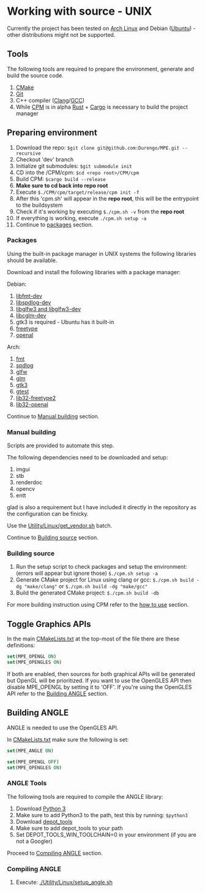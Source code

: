 # Working with source - UNIX

Currently the project has been tested on [Arch Linux](https://archlinux.org/) and Debian ([Ubuntu](https://ubuntu.com/)) - other distributions might not be supported.

## Tools

The following tools are required to prepare the environment, generate and build the source code.

1. [CMake](https://cmake.org/)
2. [Git](https://git-scm.com/)
3. C++ compiler ([Clang](https://clang.llvm.org/)/[GCC](https://gcc.gnu.org/))
4. While [CPM](https://github.com/Durengo/CPM) is in alpha [Rust](https://www.rust-lang.org/) + [Cargo](https://crates.io/) is necessary to build the project manager

## Preparing environment

1. Download the repo: `$git clone git@github.com:Durengo/MPE.git --recursive`
2. Checkout 'dev' branch
3. Initialize git submodules: `$git submodule init`
4. CD into the /CPM/cpm: `$cd <repo root>/CPM/cpm`
5. Build CPM: `$cargo build --release`
6. __Make sure to cd back into repo root__
7. Execute `$./CPM/cpm/target/release/cpm init -f`
8. After this 'cpm.sh' will appear in the __repo root__, this will be the entrypoint to the buildsystem
9. Check if it's working by executing `$./cpm.sh -v` from the __repo root__
10. If everything is working, execute `./cpm.sh setup -a`
11. Continue to [packages](#packages) section.

### Packages

Using the built-in package manager in UNIX systems the following libraries should be available.

Download and install the following libraries with a package manager:

Debian:

1. [libfmt-dev](https://github.com/fmtlib/fmt)
2. [libspdlog-dev](https://github.com/gabime/spdlog)
3. [libglfw3 and libglfw3-dev](https://github.com/glfw/glfw)
4. [libcglm-dev](https://github.com/g-truc/glm)
5. gtk3 is required - Ubuntu has it built-in
6. [freetype](https://freetype.org/)
7. [openal](https://github.com/kcat/openal-soft)

<!-- TODO: Need to make gtest a universal package and built locally -->

Arch:

1. [fmt](https://archlinux.org/packages/extra/x86_64/fmt/)
2. [spdlog](https://archlinux.org/packages/extra/x86_64/spdlog/)
3. [glfw](https://archlinux.org/packages/extra/x86_64/glfw/)
4. [glm](https://archlinux.org/packages/extra/x86_64/glm/)
5. [gtk3](https://archlinux.org/packages/extra/x86_64/gtk3/)
6. [gtest](https://archlinux.org/packages/extra/x86_64/gtest/)
7. [lib32-freetype2](https://archlinux.org/packages/multilib/x86_64/lib32-freetype2/)
8. [lib32-openal](https://archlinux.org/packages/multilib/x86_64/lib32-openal/)

Continue to [Manual building](#manual-building) section.

### Manual building

Scripts are provided to automate this step.

The following dependencies need to be downloaded and setup:

1. imgui
2. stb
3. renderdoc
4. opencv
5. entt

glad is also a requirement but I have included it directly in the repository as the configuration can be finicky.

Use the [Utility/Linux/get_vendor.sh](../../Utility/Linux/get_vendor.sh) batch.

Continue to [Building source](#building-source) section.

### Building source

1. Run the setup script to check packages and setup the environment: (errors will appear but ignore those) `$./cpm.sh setup -a`
2. Generate CMake project for Linux using clang or gcc: `$./cpm.sh build -dg "make/clang"` or `$./cpm.sh build -dg "make/gcc"`
3. Build the generated CMake project: `$./cpm.sh build -db`

For more building instruction using CPM refer to the [how to use](./../../CPM/README.md#how-to-use) section.

## Toggle Graphics APIs

In the main [CMakeLists.txt](../../CMakeLists.txt) at the top-most of the file there are these definitions:

```CMake
set(MPE_OPENGL ON)
set(MPE_OPENGLES ON)
```

If both are enabled, then sources for both graphical APIs will be generated but OpenGL will be prioritized. If you want to use the OpenGLES API then disable MPE_OPENGL by setting it to 'OFF'.
If you're using the OpenGLES API refer to the [Building ANGLE](#building-angle) section.

## Building ANGLE

ANGLE is needed to use the OpenGLES API.

In [CMakeLists.txt](../../CMakeLists.txt) make sure the following is set:

```CMake
set(MPE_ANGLE ON)

set(MPE_OPENGL OFF)
set(MPE_OPENGLES ON)
```

### ANGLE Tools

The following tools are required to compile the ANGLE library:

1. Download [Python 3](https://www.python.org/downloads/)
2. Make sure to add Python3 to the path, test this by running: `$python3`
3. Download [depot_tools](https://commondatastorage.googleapis.com/chrome-infra-docs/flat/depot_tools/docs/html/depot_tools_tutorial.html#_setting_up)
4. Make sure to add depot_tools to your path
5. Set DEPOT_TOOLS_WIN_TOOLCHAIN=0 in your environment (if you are not a Googler)

Proceed to [Compiling ANGLE](#compiling-angle) section.

### Compiling ANGLE

1. Execute: [./Utility/Linux/setup_angle.sh](../../Utility/Linux/setup_angle.sh)
